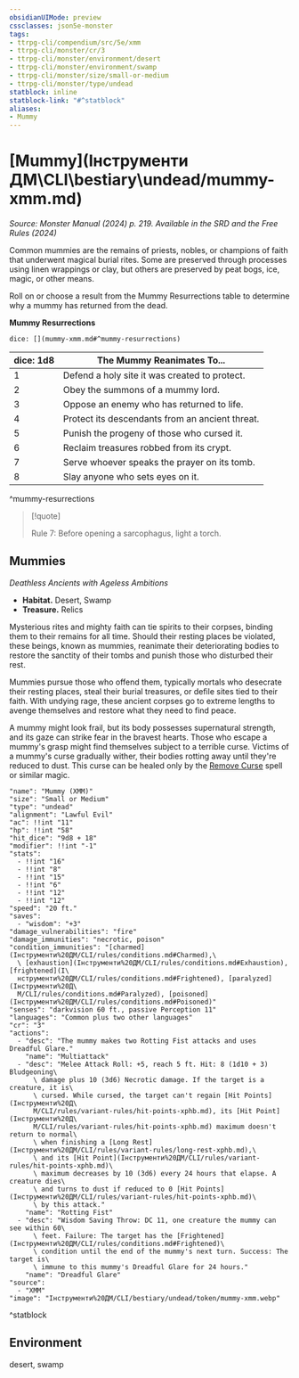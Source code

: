 ```yaml
---
obsidianUIMode: preview
cssclasses: json5e-monster
tags:
- ttrpg-cli/compendium/src/5e/xmm
- ttrpg-cli/monster/cr/3
- ttrpg-cli/monster/environment/desert
- ttrpg-cli/monster/environment/swamp
- ttrpg-cli/monster/size/small-or-medium
- ttrpg-cli/monster/type/undead
statblock: inline
statblock-link: "#^statblock"
aliases:
- Mummy
---
```

# [Mummy](Інструменти ДМ\CLI\bestiary\undead/mummy-xmm.md)
*Source: Monster Manual (2024) p. 219. Available in the <span title='Systems Reference Document (5.2)'>SRD</span> and the Free Rules (2024)*  

Common mummies are the remains of priests, nobles, or champions of faith that underwent magical burial rites. Some are preserved through processes using linen wrappings or clay, but others are preserved by peat bogs, ice, magic, or other means.

Roll on or choose a result from the Mummy Resurrections table to determine why a mummy has returned from the dead.

**Mummy Resurrections**

`dice: [](mummy-xmm.md#^mummy-resurrections)`

| dice: 1d8 | The Mummy Reanimates To... |
|-----------|----------------------------|
| 1 | Defend a holy site it was created to protect. |
| 2 | Obey the summons of a mummy lord. |
| 3 | Oppose an enemy who has returned to life. |
| 4 | Protect its descendants from an ancient threat. |
| 5 | Punish the progeny of those who cursed it. |
| 6 | Reclaim treasures robbed from its crypt. |
| 7 | Serve whoever speaks the prayer on its tomb. |
| 8 | Slay anyone who sets eyes on it. |
^mummy-resurrections

> [!quote]  
> 
> Rule 7: Before opening a sarcophagus, light a torch.

## Mummies

*Deathless Ancients with Ageless Ambitions*

- **Habitat.** Desert, Swamp  
- **Treasure.** Relics  

Mysterious rites and mighty faith can tie spirits to their corpses, binding them to their remains for all time. Should their resting places be violated, these beings, known as mummies, reanimate their deteriorating bodies to restore the sanctity of their tombs and punish those who disturbed their rest.

Mummies pursue those who offend them, typically mortals who desecrate their resting places, steal their burial treasures, or defile sites tied to their faith. With undying rage, these ancient corpses go to extreme lengths to avenge themselves and restore what they need to find peace.

A mummy might look frail, but its body possesses supernatural strength, and its gaze can strike fear in the bravest hearts. Those who escape a mummy's grasp might find themselves subject to a terrible curse. Victims of a mummy's curse gradually wither, their bodies rotting away until they're reduced to dust. This curse can be healed only by the [Remove Curse](Інструменти%20ДМ/CLI/spells/remove-curse-xphb.md) spell or similar magic.

```statblock
"name": "Mummy (XMM)"
"size": "Small or Medium"
"type": "undead"
"alignment": "Lawful Evil"
"ac": !!int "11"
"hp": !!int "58"
"hit_dice": "9d8 + 18"
"modifier": !!int "-1"
"stats":
  - !!int "16"
  - !!int "8"
  - !!int "15"
  - !!int "6"
  - !!int "12"
  - !!int "12"
"speed": "20 ft."
"saves":
  - "wisdom": "+3"
"damage_vulnerabilities": "fire"
"damage_immunities": "necrotic, poison"
"condition_immunities": "[charmed](Інструменти%20ДМ/CLI/rules/conditions.md#Charmed),\
  \ [exhaustion](Інструменти%20ДМ/CLI/rules/conditions.md#Exhaustion), [frightened](І\
  нструменти%20ДМ/CLI/rules/conditions.md#Frightened), [paralyzed](Інструменти%20Д\
  М/CLI/rules/conditions.md#Paralyzed), [poisoned](Інструменти%20ДМ/CLI/rules/conditions.md#Poisoned)"
"senses": "darkvision 60 ft., passive Perception 11"
"languages": "Common plus two other languages"
"cr": "3"
"actions":
  - "desc": "The mummy makes two Rotting Fist attacks and uses Dreadful Glare."
    "name": "Multiattack"
  - "desc": "Melee Attack Roll: +5, reach 5 ft. Hit: 8 (1d10 + 3) Bludgeoning\
      \ damage plus 10 (3d6) Necrotic damage. If the target is a creature, it is\
      \ cursed. While cursed, the target can't regain [Hit Points](Інструменти%20Д\
      М/CLI/rules/variant-rules/hit-points-xphb.md), its [Hit Point](Інструменти%20Д\
      М/CLI/rules/variant-rules/hit-points-xphb.md) maximum doesn't return to normal\
      \ when finishing a [Long Rest](Інструменти%20ДМ/CLI/rules/variant-rules/long-rest-xphb.md),\
      \ and its [Hit Point](Інструменти%20ДМ/CLI/rules/variant-rules/hit-points-xphb.md)\
      \ maximum decreases by 10 (3d6) every 24 hours that elapse. A creature dies\
      \ and turns to dust if reduced to 0 [Hit Points](Інструменти%20ДМ/CLI/rules/variant-rules/hit-points-xphb.md)\
      \ by this attack."
    "name": "Rotting Fist"
  - "desc": "Wisdom Saving Throw: DC 11, one creature the mummy can see within 60\
      \ feet. Failure: The target has the [Frightened](Інструменти%20ДМ/CLI/rules/conditions.md#Frightened)\
      \ condition until the end of the mummy's next turn. Success: The target is\
      \ immune to this mummy's Dreadful Glare for 24 hours."
    "name": "Dreadful Glare"
"source":
  - "XMM"
"image": "Інструменти%20ДМ/CLI/bestiary/undead/token/mummy-xmm.webp"
```
^statblock

## Environment

desert, swamp